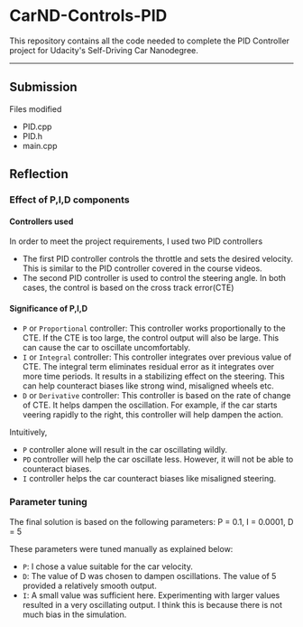 # CarND-Controls-PID
This repository contains all the code needed to complete the PID Controller project for Udacity's Self-Driving Car Nanodegree.

---

## Submission

Files modified
- PID.cpp
- PID.h
- main.cpp

## Reflection

### Effect of P,I,D components

#### Controllers used
In order to meet the project requirements, I used two PID controllers
- The first PID controller controls the throttle and sets the desired velocity. This is similar to the PID controller covered in the course videos.
- The second PID controller is used to control the steering angle.
In both cases, the control is based on the cross track error(CTE)

#### Significance of P,I,D

- `P` or `Proportional` controller: This controller works proportionally to the CTE. If the CTE is too large, the control output will also be large. This can cause the car to oscillate uncomfortably.
- `I` or `Integral` controller: This controller integrates over previous value of CTE. The integral term eliminates residual error as it integrates over more time periods. It results in a stabilizing effect on the steering. This can help counteract biases like strong wind, misaligned wheels etc.
- `D` or `Derivative` controller: This controller is based on the rate of change of CTE. It helps dampen the oscillation. For example, if the car starts veering rapidly to the right, this controller will help dampen the action.

Intuitively,
- `P` controller alone will result in the car oscillating wildly.
- `PD` controller will help the car oscillate less. However, it will not be able to counteract biases.
- `I` controller helps the car counteract biases like misaligned steering.

### Parameter tuning

The final solution is based on the following parameters: P = 0.1, I = 0.0001, D = 5

These parameters were tuned manually as explained below:
- `P`: I chose a value suitable for the car velocity.
- `D`: The value of D was chosen to dampen oscillations. The value of 5 provided a relatively smooth output.
- `I`: A small value was sufficient here. Experimenting with larger values resulted in a very oscillating output. I think this is because there is not much bias in the simulation.

